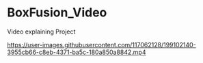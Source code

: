 # BoxFusion_Video
Video explaining Project

https://user-images.githubusercontent.com/117062128/199102140-3955cb66-c8eb-4371-ba5c-180a850a8842.mp4
